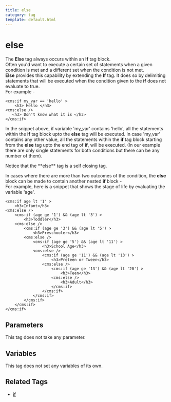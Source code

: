 ```yaml
---
title: else
category: tag
template: default.html
---
```


# else

The **Else** tag always occurs within an **If** tag block.<br/>
Often you'd want to execute a certain set of statements when a given condition is met and a different set when the condition is not met.<br/>
**Else** provides this capability by extending the **If** tag. It does so by delimiting statements that will be executed when the condition given to the **if** does not evaluate to true.<br/>
For example -

```
<cms:if my_var == 'hello' >
    <h3> Hello </h3>
<cms:else />
   <h3> Don't know what it is </h3>
</cms:if>
```

In the snippet above, if variable 'my\_var' contains 'hello', all the statements within the **if** tag block upto the **else** tag will be executed. In case 'my\_var' contains any other value, all the statements within the **if** tag block starting from the **else** tag upto the end tag of **if**, will be executed. (In our example there are only single statements for both conditions but there can be any number of them).

<p class="notice">Notice that the **else** tag is a self closing tag.</p>

In cases where there are more than two outcomes of the condition, the **else** block can be made to contain another nested **if** block -<br/>
For example, here is a snippet that shows the stage of life by evaluating the variable 'age'.

```
<cms:if age lt '1' >
    <h3>Infant</h3>
<cms:else />
    <cms:if (age ge '1') && (age lt '3') >
        <h3>Toddler</h3>
    <cms:else />
        <cms:if (age ge '3') && (age lt '5') >
            <h3>Preschooler</h3>
        <cms:else />
            <cms:if (age ge '5') && (age lt '11') >
                <h3>School Age</h3>
            <cms:else />
                <cms:if (age ge '11') && (age lt '13') >
                    <h3>Preteen or Tween</h3>
                <cms:else />
                    <cms:if (age ge '13') && (age lt '20') >
                        <h3>Teen</h3>
                    <cms:else />
                        <h3>Adult</h3>
                    </cms:if>
                </cms:if>
            </cms:if>
        </cms:if>
    </cms:if>
</cms:if>
```

## Parameters

This tag does not take any parameter.

## Variables

This tag does not set any variables of its own.

## Related Tags

*   [if](../if.html)
